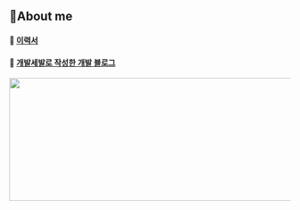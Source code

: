 


## 👋About me

#### 📄 [이력서](https://mousy-operation-6b9.notion.site/26d0582020944a6eafc30766428b3e6b)  

#### 🐶 [개발세발로 작성한 개발 블로그](https://velog.io/@msw0909/posts)  


<a href="https://github.com/devxb/gitanimals">
  <img
    src="https://render.gitanimals.org/lines/Munhangyeol?pet-id=641540816308768536"
    width="600"
    height="220"
  />
</a>






